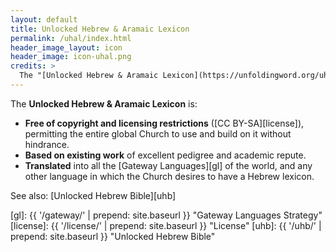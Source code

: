 ```yaml
---
layout: default
title: Unlocked Hebrew & Aramaic Lexicon
permalink: /uhal/index.html
header_image_layout: icon
header_image: icon-uhal.png
credits: >
  The "[Unlocked Hebrew & Aramaic Lexicon](https://unfoldingword.org/uhal/)" is developed by [Wycliffe Associates](https://wycliffeassociates.org/) and the [Door43 World Missions Community](https://door43.org/) made available under a [Creative Commons Attribution-ShareAlike 4.0 International](https://creativecommons.org/licenses/by-sa/4.0/) license.
---
```


The **Unlocked Hebrew & Aramaic Lexicon** is:

- **Free of copyright and licensing restrictions** ([CC BY-SA][license]), permitting the entire global Church to use and build on it without hindrance.
- **Based on existing work** of excellent pedigree and academic repute.
- **Translated** into all the [Gateway Languages][gl] of the world, and any other language in which the Church desires to have a Hebrew lexicon.

See also: [Unlocked Hebrew Bible][uhb]

[gl]: {{ '/gateway/' | prepend: site.baseurl }} "Gateway Languages Strategy"
[license]: {{ '/license/' | prepend: site.baseurl }} "License"
[uhb]: {{ '/uhb/' | prepend: site.baseurl }} "Unlocked Hebrew Bible"
